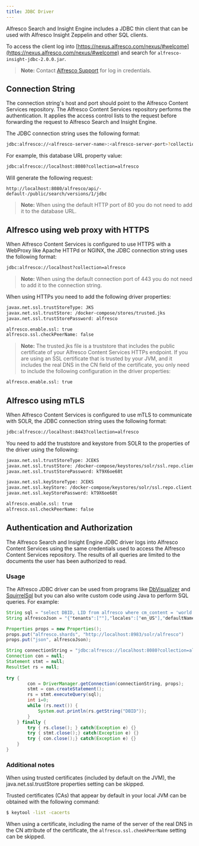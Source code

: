 ```yaml
---
title: JDBC Driver
---
```


Alfresco Search and Insight Engine includes a JDBC thin client that can be used with Alfresco Insight Zeppelin and other SQL clients.

To access the client log into [https://nexus.alfresco.com/nexus/#welcome](https://nexus.alfresco.com/nexus/#welcome) and search for `alfresco-insight-jdbc-2.0.0.jar`.

> **Note:** Contact [Alfresco Support](https://support.alfresco.com/) for log in credentials.

## Connection String

The connection string's host and port should point to the Alfresco Content Services repository. The Alfresco Content Services repository performs the authentication. It applies the access control lists to the request before forwarding the request to Alfresco Search and Insight Engine.

The JDBC connection string uses the following format:

```bash
jdbc:alfresco://<alfresco-server-name>:<alfresco-server-port>?collection=alfresco
```

For example, this database URL property value:

```bash
jdbc:alfresco://localhost:8080?collection=alfresco
```

Will generate the following request:

`http://localhost:8080/alfresco/api/-default-/public/search/versions/1/jdbc`

> **Note:** When using the default HTTP port of 80 you do not need to add it to the database URL.

## Alfresco using web proxy with HTTPS

When Alfresco Content Services is configured to use HTTPS with a WebProxy like Apache HTTPd or NGINX, the JDBC connection string uses the following format:

```bash
jdbc:alfresco://localhost?collection=alfresco
```

> **Note:** When using the default connection port of 443 you do not need to add it to the connection string.

When using HTTPs you need to add the following driver properties:

```bash
javax.net.ssl.trustStoreType: JKS
javax.net.ssl.trustStore: /docker-compose/stores/trusted.jks
javax.net.ssl.trustStorePassword: alfresco

alfresco.enable.ssl: true
alfresco.ssl.checkPeerName: false
```

> **Note:** The trusted.jks file is a truststore that includes the public certificate of your Alfresco Content Services HTTPs endpoint. If you are using an SSL certificate that is trusted by your JVM, and it includes the real DNS in the CN field of the certificate, you only need to include the following configuration in the driver properties:

```bash
alfresco.enable.ssl: true
```

## Alfresco using mTLS

When Alfresco Content Services is configured to use mTLS to communicate with SOLR, the JDBC connection string uses the following format:

```bash
jdbc:alfresco://localhost:8443?collection=alfresco
```

You need to add the truststore and keystore from SOLR to the properties of the driver using the following:

```bash
javax.net.ssl.trustStoreType: JCEKS
javax.net.ssl.trustStore: /docker-compose/keystores/solr/ssl.repo.client.truststore
javax.net.ssl.trustStorePassword: kT9X6oe68t

javax.net.ssl.keyStoreType: JCEKS
javax.net.ssl.keyStore: /docker-compose/keystores/solr/ssl.repo.client.keystore
javax.net.ssl.keyStorePassword: kT9X6oe68t

alfresco.enable.ssl: true
alfresco.ssl.checkPeerName: false
```

## Authentication and Authorization

The Alfresco Search and Insight Engine JDBC driver logs into Alfresco Content Services using the same credentials used to access the Alfresco Content Services repository. The results of all queries are limited to the documents the user has been authorized to read.

### Usage

The Alfresco JDBC driver can be used from programs like [DbVisualizer](https://www.dbvis.com/) and [SquirrelSql](http://squirrel-sql.sourceforge.net/) but you can also write custom code using Java to perform SQL queries. For example:

```java
String sql = "select DBID, LID from alfresco where cm_content = 'world' order by DBID limit 10 ";
String alfrescoJson = "{"tenants":[""],"locales":["en_US"],"defaultNamespace":"http://www.alfresco.org/model/content/1.0","textAttributes":[],"defaultFTSOperator":"OR","defaultFTSFieldOperator":"OR","anyDenyDenies":true,"query":"name:*","templates":[],"allAttributes":[],"queryConsistency":"DEFAULT","authorities":["GROUP_EVERYONE","ROLE_ADMINISTRATOR","ROLE_AUTHENTICATED","admin"]}";

Properties props = new Properties();
props.put("alfresco.shards", "http://localhost:8983/solr/alfresco")
props.put("json", alfrescoJson);

String connectionString = "jdbc:alfresco://localhost:8080?collection=alfresco";
Connection con = null;
Statement stmt = null;
ResultSet rs = null;
    
try {
        con = DriverManager.getConnection(connectionString, props);
        stmt = con.createStatement();
        rs = stmt.executeQuery(sql);
        int i=0;
        while (rs.next()) {
            System.out.println(rs.getString("DBID"));
        }
    } finally {
        try { rs.close(); } catch(Exception e) {}
        try { stmt.close();} catch(Exception e) {}
        try { con.close();} catch(Exception e) {}
    }
}
```

### Additional notes

When using trusted certificates (included by default on the JVM), the java.net.ssl.trustStore properties setting can be skipped.

Trusted certificates (CAs) that appear by default in your local JVM can be obtained with the following command:

```bash
$ keytool -list -cacerts
```

When using a certificate, including the name of the server of the real DNS in the CN attribute of the certificate, the `alfresco.ssl.cheekPeerName` setting can be skipped.
